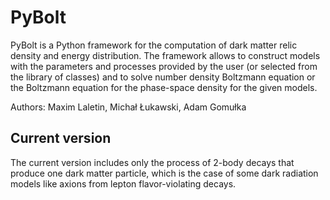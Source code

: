 # PyBolt
PyBolt is a Python framework for the computation of dark matter relic density and energy distribution. The framework allows to construct models with the parameters and processes provided by the user (or selected from the library of classes) and to solve number density Boltzmann equation or the Boltzmann equation for the phase-space density for the given models.  

Authors: Maxim Laletin, Michał Łukawski, Adam Gomułka

## Current version

The current version includes only the process of 2-body decays that produce one dark matter particle, which is the case of some dark radiation models like axions from lepton flavor-violating decays. 

